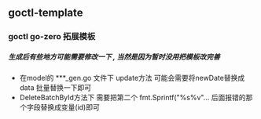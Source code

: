  ## goctl-template

 ### goctl go-zero 拓展模板




##### 生成后有些地方可能需要修改一下 , 当然是因为暂时没用把模板改完善
- 在model的  ***_gen.go  文件下  update方法 可能会需要将newDate替换成data 批量替换一下即可
- DeleteBatchById方法下 需要把第二个 fmt.Sprintf("%s%v"... 后面报错的那个字段替换成变量(id)即可
